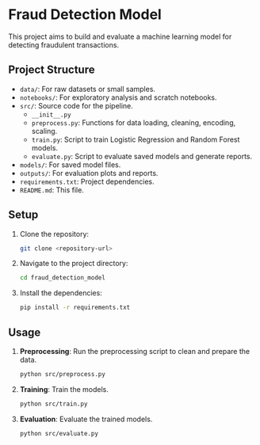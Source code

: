 # Fraud Detection Model

This project aims to build and evaluate a machine learning model for detecting fraudulent transactions.

## Project Structure

- `data/`: For raw datasets or small samples.
- `notebooks/`: For exploratory analysis and scratch notebooks.
- `src/`: Source code for the pipeline.
  - `__init__.py`
  - `preprocess.py`: Functions for data loading, cleaning, encoding, scaling.
  - `train.py`: Script to train Logistic Regression and Random Forest models.
  - `evaluate.py`: Script to evaluate saved models and generate reports.
- `models/`: For saved model files.
- `outputs/`: For evaluation plots and reports.
- `requirements.txt`: Project dependencies.
- `README.md`: This file.

## Setup

1. Clone the repository:
   ```bash
   git clone <repository-url>
   ```
2. Navigate to the project directory:
   ```bash
   cd fraud_detection_model
   ```
3. Install the dependencies:
   ```bash
   pip install -r requirements.txt
   ```

## Usage

1. **Preprocessing**: Run the preprocessing script to clean and prepare the data.
   ```bash
   python src/preprocess.py
   ```
2. **Training**: Train the models.
   ```bash
   python src/train.py
   ```
3. **Evaluation**: Evaluate the trained models.
   ```bash
   python src/evaluate.py
   ```
